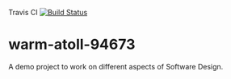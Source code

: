 Travis CI
[![Build Status](https://travis-ci.com/mambax/warm-atoll-94673.svg?branch=master)](https://travis-ci.com/mambax/warm-atoll-94673)

# warm-atoll-94673

A demo project to work on different aspects of Software Design.
